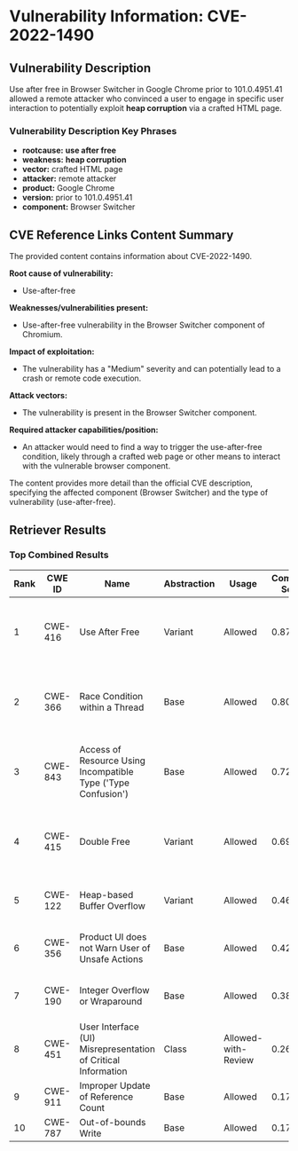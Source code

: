 # Vulnerability Information: CVE-2022-1490

## Vulnerability Description
Use after free in Browser Switcher in Google Chrome prior to 101.0.4951.41 allowed a remote attacker who convinced a user to engage in specific user interaction to potentially exploit **heap corruption** via a crafted HTML page.

### Vulnerability Description Key Phrases
- **rootcause:** **use after free**
- **weakness:** **heap corruption**
- **vector:** crafted HTML page
- **attacker:** remote attacker
- **product:** Google Chrome
- **version:** prior to 101.0.4951.41
- **component:** Browser Switcher

## CVE Reference Links Content Summary
The provided content contains information about CVE-2022-1490.

**Root cause of vulnerability:**
- Use-after-free

**Weaknesses/vulnerabilities present:**
- Use-after-free vulnerability in the Browser Switcher component of Chromium.

**Impact of exploitation:**
- The vulnerability has a "Medium" severity and can potentially lead to a crash or remote code execution.

**Attack vectors:**
- The vulnerability is present in the Browser Switcher component.

**Required attacker capabilities/position:**
- An attacker would need to find a way to trigger the use-after-free condition, likely through a crafted web page or other means to interact with the vulnerable browser component.

The content provides more detail than the official CVE description, specifying the affected component (Browser Switcher) and the type of vulnerability (use-after-free).

## Retriever Results

### Top Combined Results

| Rank | CWE ID | Name | Abstraction | Usage | Combined Score | Retrievers | Individual Scores |
|------|--------|------|-------------|-------|---------------|------------|-------------------|
| 1 | CWE-416 | Use After Free | Variant | Allowed | 0.8793 | dense, sparse, graph | dense: 0.637, sparse: 0.596, graph: 0.819 |
| 2 | CWE-366 | Race Condition within a Thread | Base | Allowed | 0.8049 | dense, sparse, graph | dense: 0.576, sparse: 0.525, graph: 0.604 |
| 3 | CWE-843 | Access of Resource Using Incompatible Type ('Type Confusion') | Base | Allowed | 0.7257 | dense, sparse, graph | dense: 0.511, sparse: 0.392, graph: 0.688 |
| 4 | CWE-415 | Double Free | Variant | Allowed | 0.6930 | dense, sparse, graph | dense: 0.528, sparse: 0.346, graph: 0.808 |
| 5 | CWE-122 | Heap-based Buffer Overflow | Variant | Allowed | 0.4646 | dense, sparse | dense: 0.525, sparse: 0.421 |
| 6 | CWE-356 | Product UI does not Warn User of Unsafe Actions | Base | Allowed | 0.4277 | dense, sparse | dense: 0.539, sparse: 0.276 |
| 7 | CWE-190 | Integer Overflow or Wraparound | Base | Allowed | 0.3817 | sparse, graph | sparse: 0.291, graph: 0.602 |
| 8 | CWE-451 | User Interface (UI) Misrepresentation of Critical Information | Class | Allowed-with-Review | 0.2619 | dense, sparse | dense: 0.545, sparse: 0.303 |
| 9 | CWE-911 | Improper Update of Reference Count | Base | Allowed | 0.1743 | sparse | sparse: 0.305 |
| 10 | CWE-787 | Out-of-bounds Write | Base | Allowed | 0.1720 | sparse | sparse: 0.301 |

